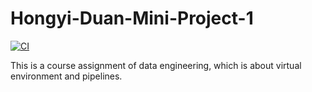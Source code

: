 # Hongyi-Duan-Mini-Project-1

[![CI](https://github.com/nogibjj/Github-Actions-Matrix/actions/workflows/ci.yml/badge.svg)](https://github.com/nogibjj/Github-Actions-Matrix/actions/workflows/ci.yml)

This is a course assignment of data engineering, which is about virtual environment and pipelines.

